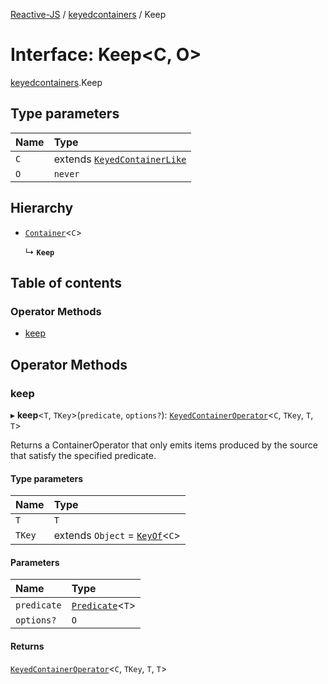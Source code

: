 [Reactive-JS](../README.md) / [keyedcontainers](../modules/keyedcontainers.md) / Keep

# Interface: Keep<C, O\>

[keyedcontainers](../modules/keyedcontainers.md).Keep

## Type parameters

| Name | Type |
| :------ | :------ |
| `C` | extends [`KeyedContainerLike`](keyedcontainers.KeyedContainerLike.md) |
| `O` | `never` |

## Hierarchy

- [`Container`](containers.Container.md)<`C`\>

  ↳ **`Keep`**

## Table of contents

### Operator Methods

- [keep](keyedcontainers.Keep.md#keep)

## Operator Methods

### keep

▸ **keep**<`T`, `TKey`\>(`predicate`, `options?`): [`KeyedContainerOperator`](../modules/keyedcontainers.md#keyedcontaineroperator)<`C`, `TKey`, `T`, `T`\>

Returns a ContainerOperator that only emits items produced by the
source that satisfy the specified predicate.

#### Type parameters

| Name | Type |
| :------ | :------ |
| `T` | `T` |
| `TKey` | extends `Object` = [`KeyOf`](../modules/keyedcontainers.md#keyof)<`C`\> |

#### Parameters

| Name | Type |
| :------ | :------ |
| `predicate` | [`Predicate`](../modules/functions.md#predicate)<`T`\> |
| `options?` | `O` |

#### Returns

[`KeyedContainerOperator`](../modules/keyedcontainers.md#keyedcontaineroperator)<`C`, `TKey`, `T`, `T`\>
